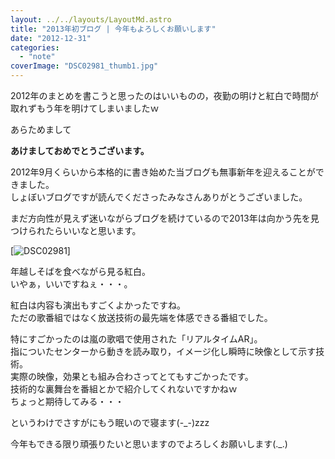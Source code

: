 ```yaml
---
layout: ../../layouts/LayoutMd.astro
title: "2013年初ブログ | 今年もよろしくお願いします"
date: "2012-12-31"
categories: 
  - "note"
coverImage: "DSC02981_thumb1.jpg"
---
```


2012年のまとめを書こうと思ったのはいいものの，夜勤の明けと紅白で時間が取れずもう年を明けてしまいましたｗ

あらためまして

**あけましておめでとうございます。**

2012年9月くらいから本格的に書き始めた当ブログも無事新年を迎えることができました。  
しょぼいブログですが読んでくださったみなさんありがとうございました。

まだ方向性が見えず迷いながらブログを続けているので2013年は向かう先を見つけられたらいいなと思います。

[![DSC02981](/archive/images/DSC02981_thumb.jpg "DSC02981")]

年越しそばを食べながら見る紅白。  
いやぁ，いいですねぇ・・・。

紅白は内容も演出もすごくよかったですね。  
ただの歌番組ではなく放送技術の最先端を体感できる番組でした。

特にすごかったのは嵐の歌唱で使用された「リアルタイムAR」。  
指についたセンターから動きを読み取り，イメージ化し瞬時に映像として示す技術。  
実際の映像，効果とも組み合わさってとてもすごかったです。  
技術的な裏舞台を番組とかで紹介してくれないですかねｗ  
ちょっと期待してみる・・・

というわけでさすがにもう眠いので寝ます(-\_-)zzz

今年もできる限り頑張りたいと思いますのでよろしくお願いします(.\_.)

